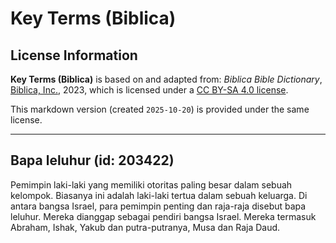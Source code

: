 # Key Terms (Biblica)

## License Information

**Key Terms (Biblica)** is based on and adapted from: _Biblica Bible Dictionary_, [Biblica, Inc.](https://www.biblica.com/), 2023, which is licensed under a [CC BY-SA 4.0 license](https://creativecommons.org/licenses/by-sa/4.0/legalcode.en).

This markdown version (created `2025-10-20`) is provided under the same license.



--------------------------------

## Bapa leluhur (id: 203422)

Pemimpin laki\-laki yang memiliki otoritas paling besar dalam sebuah kelompok. Biasanya ini adalah laki\-laki tertua dalam sebuah keluarga. Di antara bangsa Israel, para pemimpin penting dan raja\-raja disebut bapa leluhur. Mereka dianggap sebagai pendiri bangsa Israel. Mereka termasuk Abraham, Ishak, Yakub dan putra\-putranya, Musa dan Raja Daud.


